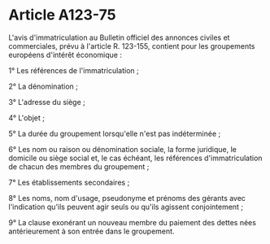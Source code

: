 # Article A123-75

L'avis d'immatriculation au Bulletin officiel des annonces civiles et commerciales, prévu à l'article R. 123-155, contient pour les groupements européens d'intérêt économique :

1° Les références de l'immatriculation ;

2° La dénomination ;

3° L'adresse du siège ;

4° L'objet ;

5° La durée du groupement lorsqu'elle n'est pas indéterminée ;

6° Les nom ou raison ou dénomination sociale, la forme juridique, le domicile ou siège social et, le cas échéant, les références d'immatriculation de chacun des membres du groupement ;

7° Les établissements secondaires ;

8° Les noms, nom d'usage, pseudonyme et prénoms des gérants avec l'indication qu'ils peuvent agir seuls ou qu'ils agissent conjointement ;

9° La clause exonérant un nouveau membre du paiement des dettes nées antérieurement à son entrée dans le groupement.
